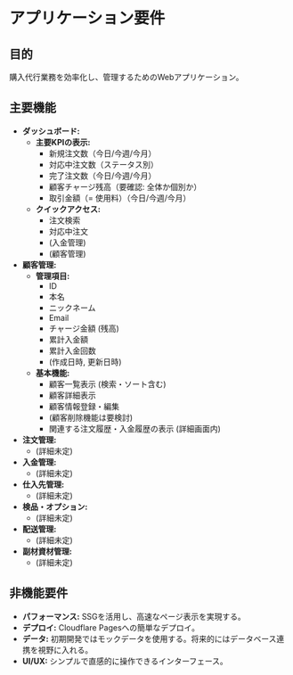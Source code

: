 # アプリケーション要件

## 目的
購入代行業務を効率化し、管理するためのWebアプリケーション。

## 主要機能
- **ダッシュボード:**
  - **主要KPIの表示:**
    - 新規注文数（今日/今週/今月）
    - 対応中注文数（ステータス別）
    - 完了注文数（今日/今週/今月）
    - 顧客チャージ残高（要確認: 全体か個別か）
    - 取引金額（= 使用料）（今日/今週/今月）
  - **クイックアクセス:**
    - 注文検索
    - 対応中注文
    - (入金管理)
    - (顧客管理)
- **顧客管理:**
  - **管理項目:**
    - ID
    - 本名
    - ニックネーム
    - Email
    - チャージ金額 (残高)
    - 累計入金額
    - 累計入金回数
    - (作成日時, 更新日時)
  - **基本機能:**
    - 顧客一覧表示 (検索・ソート含む)
    - 顧客詳細表示
    - 顧客情報登録・編集
    - (顧客削除機能は要検討)
    - 関連する注文履歴・入金履歴の表示 (詳細画面内)
- **注文管理:** 
  - (詳細未定)
- **入金管理:**
  - (詳細未定)
- **仕入先管理:**
  - (詳細未定)
- **検品・オプション:**
  - (詳細未定)
- **配送管理:**
  - (詳細未定)
- **副材資材管理:**
  - (詳細未定)

## 非機能要件
- **パフォーマンス:** SSGを活用し、高速なページ表示を実現する。
- **デプロイ:** Cloudflare Pagesへの簡単なデプロイ。
- **データ:** 初期開発ではモックデータを使用する。将来的にはデータベース連携を視野に入れる。
- **UI/UX:** シンプルで直感的に操作できるインターフェース。
